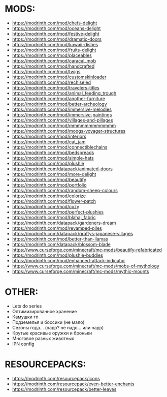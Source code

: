 # MODS:
- https://modrinth.com/mod/chefs-delight
- https://modrinth.com/mod/oceans-delight
- https://modrinth.com/mod/festive-delight
- https://modrinth.com/mod/dramatic-doors
- https://modrinth.com/mod/kawaii-dishes
- https://modrinth.com/mod/fruits-delight
- https://modrinth.com/mod/placeables
- https://modrinth.com/mod/caracal_mob
- https://modrinth.com/mod/handcrafted
- https://modrinth.com/mod/twigs
- https://modrinth.com/mod/customskinloader
- https://modrinth.com/mod/rechiseled
- https://modrinth.com/mod/travelers-titles
- https://modrinth.com/mod/animal_feeding_trough
- https://modrinth.com/mod/another-furniture
- https://modrinth.com/mod/better-archeology
- https://modrinth.com/mod/immersive-melodies
- https://modrinth.com/mod/immersive-paintings
- https://modrinth.com/mod/villages-and-pillages
- https://modrinth.com/mod/mmmmmmmmmmmm
- https://modrinth.com/mod/moogs-voyager-structures
- https://modrinth.com/mod/interiors
- https://modrinth.com/mod/cat_jam
- https://modrinth.com/mod/connectiblechains
- https://modrinth.com/mod/bedspreads
- https://modrinth.com/mod/simple-hats
- https://modrinth.com/mod/plushie
- https://modrinth.com/datapack/animated-doors
- https://modrinth.com/mod/more-delight
- https://modrinth.com/mod/beautify
- https://modrinth.com/mod/portfolio
- https://modrinth.com/mod/random-sheep-colours
- https://modrinth.com/mod/colorize
- https://modrinth.com/mod/flower-patch
- https://modrinth.com/mod/cozy
- https://modrinth.com/mod/perfect-plushies
- https://modrinth.com/mod/blahaj_fabric
- https://modrinth.com/datapack/gardeners-dream
- https://modrinth.com/mod/revamped-piles
- https://modrinth.com/datapack/qraftys-japanese-villages
- https://modrinth.com/mod/better-than-llamas
- https://modrinth.com/datapack/blossom-blade
- https://www.curseforge.com/minecraft/mc-mods/beautify-refabricated
- https://modrinth.com/mod/plushie-buddies
- https://modrinth.com/mod/enhanced-attack-indicator
- https://www.curseforge.com/minecraft/mc-mods/mobs-of-mythology
- https://www.curseforge.com/minecraft/mc-mods/mythic-mounts

# OTHER:
- Lets do series
- Оптимизированное хранение 
- Камушки тп
- Подземелья и боссики (не мало)
- Сезоны года... (надо? не надо... или надо)
- Крутые красивые оружки и броньки
- Многовое разных животных
- IPN config

# RESOURCEPACKS:
- https://modrinth.com/resourcepack/icons
- https://modrinth.com/resourcepack/even-better-enchants
- https://modrinth.com/resourcepack/better-leaves
